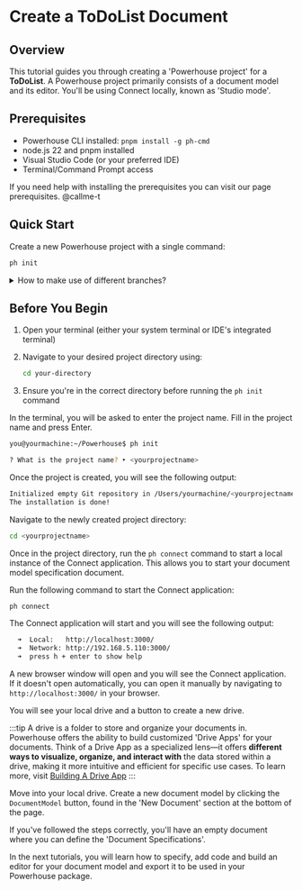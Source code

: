 # Create a ToDoList Document

## Overview
This tutorial guides you through creating a 'Powerhouse project' for a **ToDoList**. A Powerhouse project primarily consists of a document model and its editor. You'll be using Connect locally, known as 'Studio mode'.

## Prerequisites
- Powerhouse CLI installed: `pnpm install -g ph-cmd`
- node.js 22 and pnpm installed
- Visual Studio Code (or your preferred IDE)
- Terminal/Command Prompt access

If you need help with installing the prerequisites you can visit our page prerequisites. @callme-t

## Quick Start
Create a new Powerhouse project with a single command:
```bash
ph init
```
<details>
<summary> How to make use of different branches? </summary>

When installing or using the Powerhouse CLI commands you are able to make use of the dev & staging branches. These branches contain more experimental features then the latest stable release the PH CLI uses by default. They can be used to get access to a bugfix or features under development.

| Command | Description |
|---------|-------------|
| **pnpm install -g ph-cmd** | Install latest stable version |
| **pnpm install -g ph-cmd@dev** | Install development version |
| **pnpm install -g ph-cmd@staging** | Install staging version |
| **ph init** | Use latest stable version of the boilerplate |
| **ph init --dev** | Use development version of the boilerplate |
| **ph init --staging** | Use staging version of the boilerplate |
| **ph use** | Switch all dependencies to latest production versions |
| **ph use dev** | Switch all dependencies to development versions |
| **ph use prod** | Switch all dependencies to production versions |

Please be aware that these versions can contain bugs and experimental features that aren't fully tested.
</details>

## Before You Begin
1. Open your terminal (either your system terminal or IDE's integrated terminal)
2. Navigate to your desired project directory using:

   ```bash
   cd your-directory
   ```
3. Ensure you're in the correct directory before running the `ph init` command


In the terminal, you will be asked to enter the project name. Fill in the project name and press Enter.

```bash
you@yourmachine:~/Powerhouse$ ph init

? What is the project name? ‣ <yourprojectname>
```	

Once the project is created, you will see the following output:

```bash
Initialized empty Git repository in /Users/yourmachine/<yourprojectname>/.git/
The installation is done! 
```

Navigate to the newly created project directory:

```bash
cd <yourprojectname>
```

Once in the project directory, run the `ph connect` command to start a local instance of the Connect application. This allows you to start your document model specification document.

Run the following command to start the Connect application:

```bash
ph connect
```

The Connect application will start and you will see the following output:

```bash
  ➜  Local:   http://localhost:3000/
  ➜  Network: http://192.168.5.110:3000/
  ➜  press h + enter to show help
```

A new browser window will open and you will see the Connect application. If it doesn't open automatically, you can open it manually by navigating to `http://localhost:3000/` in your browser.

You will see your local drive and a button to create a new drive. 

:::tip
A drive is a folder to store and organize your documents in. Powerhouse offers the ability to build customized 'Drive Apps' for your documents. Think of a Drive App as a specialized lens—it offers **different ways to visualize, organize, and interact with** the data stored within a drive, making it more intuitive and efficient for specific use cases. To learn more, visit [Building A Drive App](/academy/MasteryTrack/BuildingUserExperiences/BuildingADriveExplorer)
:::

Move into your local drive. 
Create a new document model by clicking the `DocumentModel` button, found in the 'New Document' section at the bottom of the page. 

If you've followed the steps correctly, you'll have an empty document where you can define the 'Document Specifications'.

In the next tutorials, you will learn how to specify, add code and build an editor for your document model and export it to be used in your Powerhouse package. 
